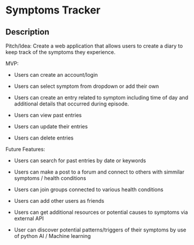 Symptoms Tracker
===============

Description
-----------

Pitch/Idea: Create a web application that allows users to create a diary to keep track of the symptoms they experience.

MVP:

- Users can create an account/login

- Users can select symptom from dropdown or add their own

- Users can create an entry related to symptom including time of day and additional details that occurred during episode.

- Users can view past entries

- Users can update their entries

- Users can delete entries


Future Features:

- Users can search for past entries by date or keywords

- Users can make a post to a forum and connect to others with simmilar symptoms / health conditions

- Users can join groups connected to various health conditions

- Users can add other users as friends

- Users can get additional resources or potential causes to symptoms via external API

- User can discover potential patterns/triggers of their symptoms by use of python AI / Machine learning

